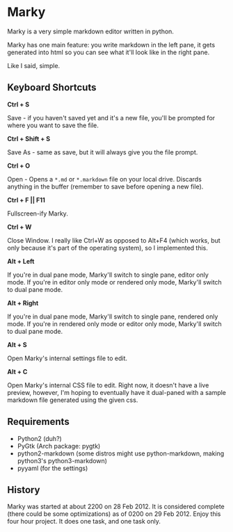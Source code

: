 # Marky

Marky is a very simple markdown editor written in python.

Marky has one main feature: you write markdown in the left pane, it gets generated into html so you can see what it'll look like in the right pane.

Like I said, simple.

## Keyboard Shortcuts

**Ctrl + S**

Save - if you haven't saved yet and it's a new file, you'll be prompted for where you want to save the file.

**Ctrl + Shift + S**

Save As - same as save, but it will always give you the file prompt.

**Ctrl + O**

Open - Opens a `*.md` or `*.markdown` file on your local drive. Discards anything in the buffer (remember to save before opening a new file).

**Ctrl + F || F11**

Fullscreen-ify Marky.

**Ctrl + W**

Close Window. I really like Ctrl+W as opposed to Alt+F4 (which works, but only because it's part of the operating system), so I implemented this.

**Alt + Left**

If you're in dual pane mode, Marky'll switch to single pane, editor only mode. If you're in editor only mode or rendered only mode, Marky'll switch to dual pane mode.

**Alt + Right**

If you're in dual pane mode, Marky'll switch to single pane, rendered only mode. If you're in rendered only mode or editor only mode, Marky'll switch to dual pane mode.

**Alt + S**

Open Marky's internal settings file to edit.

**Alt + C**

Open Marky's internal CSS file to edit. Right now, it doesn't have a live preview, however, I'm hoping to eventually have it dual-paned with a sample markdown file generated using the given css.


## Requirements

- Python2 (duh?)
- PyGtk (Arch package: pygtk)
- python2-markdown (some distros might use python-markdown, making python3's python3-markdown)
- pyyaml (for the settings)

## History

Marky was started at about 2200 on 28 Feb 2012. It is considered complete (there could be some optimizations) as of 0200 on 29 Feb 2012. Enjoy this four hour project. It does one task, and one task only.
